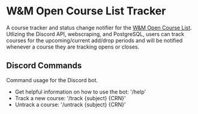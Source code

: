 # W&M Open Course List Tracker

A course tracker and status change notifier for the [W&M Open Course List](https://courselist.wm.edu/courselist/). Utlizing the Discord API, webscraping, and PostgreSQL, users can track courses for the upcoming/current add/drop periods and will be notified whenever a course they are tracking opens or closes.

## Discord Commands

Command usage for the Discord bot.

- Get helpful information on how to use the bot: '/help'
- Track a new course: '/track {subject} {CRN}'
- Untrack a course: '/untrack {subject} {CRN}'